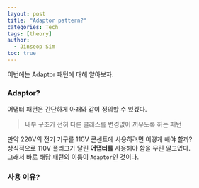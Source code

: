 ```yaml
---
layout: post
title: "Adaptor pattern?"
categories: Tech
tags: [theory]
author:
  - Jinseop Sim
toc: true
---
```

이번에는 Adaptor 패턴에 대해 알아보자.

### Adaptor?
어댑터 패턴은 간단하게 아래와 같이 정의할 수 있겠다.  
> 내부 구조가 전혀 다른 클래스를 변경없이 끼우도록 하는 패턴

만약 220V의 전기 기구를 110V 콘센트에 사용하려면 어떻게 해야 할까?  
상식적으로 110V 플러그가 달린 __어댑터를__ 사용해야 함을 우린 알고있다.  
그래서 바로 해당 패턴의 이름이 ```Adaptor```인 것이다.  

### 사용 이유?

